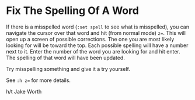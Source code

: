 # Fix The Spelling Of A Word

If there is a misspelled word (`:set spell` to see what is misspelled), you
can navigate the cursor over that word and hit (from normal mode) `z=`. This
will open up a screen of possible corrections. The one you are most likely
looking for will be toward the top. Each possible spelling will have a
number next to it. Enter the number of the word you are looking for and hit
enter. The spelling of that word will have been updated.

Try misspelling something and give it a try yourself.

See `:h z=` for more details.

h/t Jake Worth
